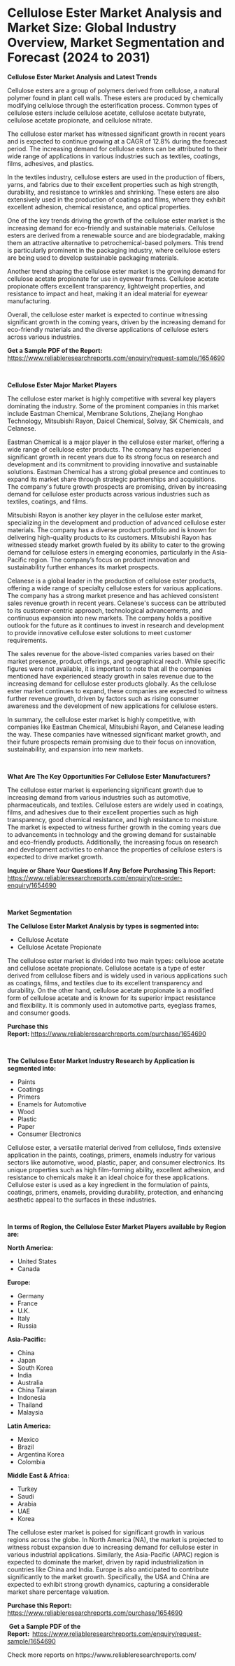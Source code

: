 <p><h1>Cellulose Ester Market Analysis and Market Size: Global Industry Overview, Market Segmentation and Forecast (2024 to 2031)</h1></p><p><strong>Cellulose Ester Market Analysis and Latest Trends</strong></p>
<p><p>Cellulose esters are a group of polymers derived from cellulose, a natural polymer found in plant cell walls. These esters are produced by chemically modifying cellulose through the esterification process. Common types of cellulose esters include cellulose acetate, cellulose acetate butyrate, cellulose acetate propionate, and cellulose nitrate.</p><p>The cellulose ester market has witnessed significant growth in recent years and is expected to continue growing at a CAGR of 12.8% during the forecast period. The increasing demand for cellulose esters can be attributed to their wide range of applications in various industries such as textiles, coatings, films, adhesives, and plastics.</p><p>In the textiles industry, cellulose esters are used in the production of fibers, yarns, and fabrics due to their excellent properties such as high strength, durability, and resistance to wrinkles and shrinking. These esters are also extensively used in the production of coatings and films, where they exhibit excellent adhesion, chemical resistance, and optical properties.</p><p>One of the key trends driving the growth of the cellulose ester market is the increasing demand for eco-friendly and sustainable materials. Cellulose esters are derived from a renewable source and are biodegradable, making them an attractive alternative to petrochemical-based polymers. This trend is particularly prominent in the packaging industry, where cellulose esters are being used to develop sustainable packaging materials.</p><p>Another trend shaping the cellulose ester market is the growing demand for cellulose acetate propionate for use in eyewear frames. Cellulose acetate propionate offers excellent transparency, lightweight properties, and resistance to impact and heat, making it an ideal material for eyewear manufacturing.</p><p>Overall, the cellulose ester market is expected to continue witnessing significant growth in the coming years, driven by the increasing demand for eco-friendly materials and the diverse applications of cellulose esters across various industries.</p></p>
<p><strong>Get a Sample PDF of the Report:&nbsp;</strong> <a href="https://www.reliableresearchreports.com/enquiry/request-sample/1654690">https://www.reliableresearchreports.com/enquiry/request-sample/1654690</a></p>
<p>&nbsp;</p>
<p><strong>Cellulose Ester Major Market Players</strong></p>
<p><p>The cellulose ester market is highly competitive with several key players dominating the industry. Some of the prominent companies in this market include Eastman Chemical, Membrane Solutions, Zhejiang Honghao Technology, Mitsubishi Rayon, Daicel Chemical, Solvay, SK Chemicals, and Celanese.</p><p>Eastman Chemical is a major player in the cellulose ester market, offering a wide range of cellulose ester products. The company has experienced significant growth in recent years due to its strong focus on research and development and its commitment to providing innovative and sustainable solutions. Eastman Chemical has a strong global presence and continues to expand its market share through strategic partnerships and acquisitions. The company's future growth prospects are promising, driven by increasing demand for cellulose ester products across various industries such as textiles, coatings, and films.</p><p>Mitsubishi Rayon is another key player in the cellulose ester market, specializing in the development and production of advanced cellulose ester materials. The company has a diverse product portfolio and is known for delivering high-quality products to its customers. Mitsubishi Rayon has witnessed steady market growth fueled by its ability to cater to the growing demand for cellulose esters in emerging economies, particularly in the Asia-Pacific region. The company’s focus on product innovation and sustainability further enhances its market prospects.</p><p>Celanese is a global leader in the production of cellulose ester products, offering a wide range of specialty cellulose esters for various applications. The company has a strong market presence and has achieved consistent sales revenue growth in recent years. Celanese's success can be attributed to its customer-centric approach, technological advancements, and continuous expansion into new markets. The company holds a positive outlook for the future as it continues to invest in research and development to provide innovative cellulose ester solutions to meet customer requirements.</p><p>The sales revenue for the above-listed companies varies based on their market presence, product offerings, and geographical reach. While specific figures were not available, it is important to note that all the companies mentioned have experienced steady growth in sales revenue due to the increasing demand for cellulose ester products globally. As the cellulose ester market continues to expand, these companies are expected to witness further revenue growth, driven by factors such as rising consumer awareness and the development of new applications for cellulose esters.</p><p>In summary, the cellulose ester market is highly competitive, with companies like Eastman Chemical, Mitsubishi Rayon, and Celanese leading the way. These companies have witnessed significant market growth, and their future prospects remain promising due to their focus on innovation, sustainability, and expansion into new markets.</p></p>
<p>&nbsp;</p>
<p><strong>What Are The Key Opportunities For Cellulose Ester Manufacturers?</strong></p>
<p><p>The cellulose ester market is experiencing significant growth due to increasing demand from various industries such as automotive, pharmaceuticals, and textiles. Cellulose esters are widely used in coatings, films, and adhesives due to their excellent properties such as high transparency, good chemical resistance, and high resistance to moisture. The market is expected to witness further growth in the coming years due to advancements in technology and the growing demand for sustainable and eco-friendly products. Additionally, the increasing focus on research and development activities to enhance the properties of cellulose esters is expected to drive market growth.</p></p>
<p><strong>Inquire or Share Your Questions If Any Before Purchasing This Report:</strong> <a href="https://www.reliableresearchreports.com/enquiry/pre-order-enquiry/1654690">https://www.reliableresearchreports.com/enquiry/pre-order-enquiry/1654690</a></p>
<p>&nbsp;</p>
<p><strong>Market Segmentation</strong></p>
<p><strong>The Cellulose Ester Market Analysis by types is segmented into:</strong></p>
<p><ul><li>Cellulose Acetate</li><li>Cellulose Acetate Propionate</li></ul></p>
<p><p>The cellulose ester market is divided into two main types: cellulose acetate and cellulose acetate propionate. Cellulose acetate is a type of ester derived from cellulose fibers and is widely used in various applications such as coatings, films, and textiles due to its excellent transparency and durability. On the other hand, cellulose acetate propionate is a modified form of cellulose acetate and is known for its superior impact resistance and flexibility. It is commonly used in automotive parts, eyeglass frames, and consumer goods.</p></p>
<p><strong>Purchase this Report:&nbsp;</strong><a href="https://www.reliableresearchreports.com/purchase/1654690">https://www.reliableresearchreports.com/purchase/1654690</a></p>
<p>&nbsp;</p>
<p><strong>The Cellulose Ester Market Industry Research by Application is segmented into:</strong></p>
<p><ul><li>Paints</li><li>Coatings</li><li>Primers</li><li>Enamels for Automotive</li><li>Wood</li><li>Plastic</li><li>Paper</li><li>Consumer Electronics</li></ul></p>
<p><p>Cellulose ester, a versatile material derived from cellulose, finds extensive application in the paints, coatings, primers, enamels industry for various sectors like automotive, wood, plastic, paper, and consumer electronics. Its unique properties such as high film-forming ability, excellent adhesion, and resistance to chemicals make it an ideal choice for these applications. Cellulose ester is used as a key ingredient in the formulation of paints, coatings, primers, enamels, providing durability, protection, and enhancing aesthetic appeal to the surfaces in these industries.</p></p>
<p>&nbsp;</p>
<p><strong>In terms of Region, the Cellulose Ester Market Players available by Region are:</strong></p>
<p>
    <p> <strong> North America: </strong>
        <ul>
            <li>United States</li>
            <li>Canada</li>
        </ul>
        </p> 
    <p> <strong> Europe: </strong>
        <ul>
            <li>Germany</li>
            <li>France</li>
            <li>U.K.</li>
            <li>Italy</li>
            <li>Russia</li>
        </ul>
        </p> 
    <p> <strong> Asia-Pacific: </strong>
        <ul>
            <li>China</li>
            <li>Japan</li>
            <li>South Korea</li>
            <li>India</li>
            <li>Australia</li>
            <li>China Taiwan</li>
            <li>Indonesia</li>
            <li>Thailand</li>
            <li>Malaysia</li>
        </ul>
        </p> 
    <p> <strong> Latin America: </strong>
        <ul>
            <li>Mexico</li>
            <li>Brazil</li>
            <li>Argentina Korea</li>
            <li>Colombia</li>
        </ul>
        </p> 
    <p> <strong> Middle East & Africa: </strong>
        <ul>
            <li>Turkey</li>
            <li>Saudi</li>
            <li>Arabia</li>
            <li>UAE</li>
            <li>Korea</li>
        </ul>
    </p>
    </p>
<p><p>The cellulose ester market is poised for significant growth in various regions across the globe. In North America (NA), the market is projected to witness robust expansion due to increasing demand for cellulose ester in various industrial applications. Similarly, the Asia-Pacific (APAC) region is expected to dominate the market, driven by rapid industrialization in countries like China and India. Europe is also anticipated to contribute significantly to the market growth. Specifically, the USA and China are expected to exhibit strong growth dynamics, capturing a considerable market share percentage valuation.</p></p>
<p><strong>Purchase this Report: </strong><a href="https://www.reliableresearchreports.com/purchase/1654690">https://www.reliableresearchreports.com/purchase/1654690</a></p>
<p>&nbsp;<strong>Get a Sample PDF of the Report:&nbsp;&nbsp;</strong><a href="https://www.reliableresearchreports.com/enquiry/request-sample/1654690">https://www.reliableresearchreports.com/enquiry/request-sample/1654690</a></p>
<p><strong></strong></p>
<p>Check more reports on https://www.reliableresearchreports.com/</p>